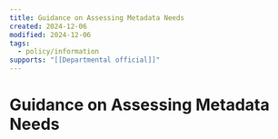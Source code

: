 ```yaml
---
title: Guidance on Assessing Metadata Needs
created: 2024-12-06
modified: 2024-12-06
tags:
  - policy/information
supports: "[[Departmental official]]"
---
```

# Guidance on Assessing Metadata Needs
